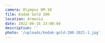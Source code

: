 ```yaml
---
camera: Olympus OM-10
film: Kodak Gold 200
location: Armenia
date: 2022-06-16 23:00:04
description: ''
photo: '/uploads/kodak-gold-200-2021-1.jpg'
---
```

